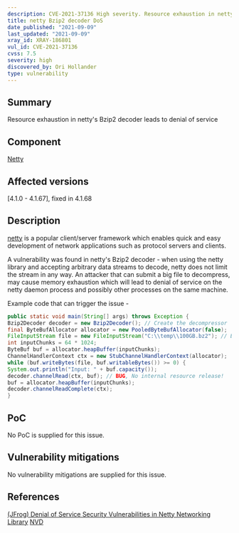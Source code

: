```yaml
---
description: CVE-2021-37136 High severity. Resource exhaustion in netty's Bzip2 decoder leads to denial of service
title: netty Bzip2 decoder DoS
date_published: "2021-09-09"
last_updated: "2021-09-09"
xray_id: XRAY-186801
vul_id: CVE-2021-37136
cvss: 7.5
severity: high
discovered_by: Ori Hollander
type: vulnerability
---
```

## Summary
Resource exhaustion in netty's Bzip2 decoder leads to denial of service

## Component

[Netty](https://github.com/netty/netty)

## Affected versions

[4.1.0 - 4.1.67], fixed in 4.1.68

## Description

[netty](https://github.com/netty/netty) is a popular client/server framework which enables quick and easy development of network applications such as protocol servers and clients.

A vulnerability was found in netty's Bzip2 decoder - when using the netty library and accepting arbitrary data streams to decode, netty does not limit the stream in any way.
An attacker that can submit a big file to decompress, may cause memory exhaustion which will lead to denial of service on the netty daemon process and possibly other processes on the same machine.

Example code that can trigger the issue -
```java
public static void main(String[] args) throws Exception {
Bzip2Decoder decoder = new Bzip2Decoder(); // Create the decompressor
final ByteBufAllocator allocator = new PooledByteBufAllocator(false);
FileInputStream file = new FileInputStream("C:\\temp\\100GB.bz2"); // External input
int inputChunks = 64 * 1024;
ByteBuf buf = allocator.heapBuffer(inputChunks);
ChannelHandlerContext ctx = new StubChannelHandlerContext(allocator);
while (buf.writeBytes(file, buf.writableBytes()) >= 0) {
System.out.println("Input: " + buf.capacity());
decoder.channelRead(ctx, buf); // BUG, No internal resource release!
buf = allocator.heapBuffer(inputChunks);
decoder.channelReadComplete(ctx);
}
```

## PoC

No PoC is supplied for this issue.

## Vulnerability mitigations

No vulnerability mitigations are supplied for this issue.

## References

[(JFrog) Denial of Service Security Vulnerabilities in Netty Networking Library](https://jfrog.com/blog/cve-2021-37136-cve-2021-37137-denial-of-service-dos-in-nettys-decompressors/)
[NVD](https://nvd.nist.gov/vuln/detail/CVE-2021-37136)
